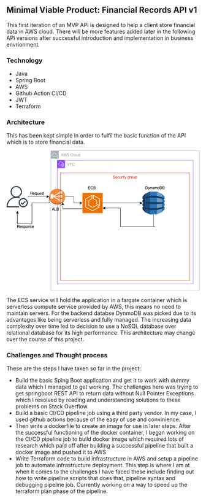 ## Minimal Viable Product: Financial Records API v1

This first iteration of an MVP API is designed to help a client store financial data in AWS cloud. There will be more features added later in the following API versions after successful introduction and implementation in business envrionment.  
 
### Technology 
<ul>
   <li>Java</li>
   <li>Spring Boot</li>
   <li>AWS</li>
   <li>Github Action CI/CD</li>
   <li>JWT</li>
   <li>Terraform</li>
</ul>

### Architecture

This has been kept simple in order to fulfil the basic function of the API which is to store financial data. 

![Alt text](aws.png)

The ECS service will hold the application in a fargate container which is serverless compute service provided by AWS, this means no need to maintain servers. For the backend databse DynmoDB was picked due to its advantages like being serverless and fully managed. The increasing data complexity over time led to decision to use a NoSQL database over relational database for its high performance. This architecture may change over the course of this project.

### Challenges and Thought process

These are the steps I have taken so far in the project:

<ul>
 <li>Build the basic Sping Boot application and get it to work with dummy data which I managed to get working. The challenges here was trying to get springboot REST API to return data without Null Pointer Exceptions which I resolved by reading and understanding solutions to these problems on Stack Overflow.</li>
 <li>Build a basic CI/CD pipeline job using a third party vendor. In my case, I used github actions because of the easy of use and convinience.</li> 
 <li>Then write a dockerfile to create an image for use in later steps. After the successful functioning of the docker container, I began working on the CI/CD pipeline job to build docker image which required lots of research which paid off after building a successful pipeline that built a docker image and pushed it to AWS</li>
 <li>Write Terraform code to build infrastructure in AWS and setup a pipeline job to automate infrastructure deployment. This step is where I am at when it comes to the challenges I have faced these include finding out how to write pipeline scripts that does that, pipeline syntax and debugging pipeline job. Currently working on a way to speed up the terraform plan phase of the pipeline.</li>
<ul>




